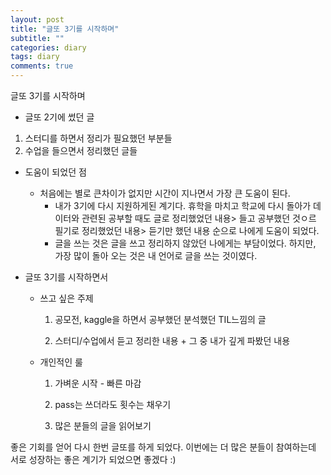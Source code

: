 ```yaml
---
layout: post
title: "글또 3기를 시작하며"
subtitle: ""
categories: diary
tags: diary
comments: true
---
```


글또 3기를 시작하며

- 글또 2기에 썼던 글

1. 스터디를 하면서 정리가 필요했던 부분들
2. 수업을 들으면서 정리했던 글들



- 도움이 되었던 점
  - 처음에는 별로 큰차이가 없지만 시간이 지나면서 가장 큰 도움이 된다.
    - 내가 3기에 다시 지원하게된 계기다. 휴학을 마치고 학교에 다시 돌아가 데이터와 관련된 공부할 때도 글로 정리했었던 내용> 들고 공부했던 것ㅇ르 필기로 정리했었던 내용> 듣기만 했던 내용 순으로 나에게 도움이 되었다. 
    - 글을 쓰는 것은 글을 쓰고 정리하지 않았던 나에게는 부담이었다. 하지만, 가장 많이 돌아 오는 것은 내 언어로 글을 쓰는 것이였다.



- 글또 3기를 시작하면서

  - 쓰고 싶은 주제

    1) 공모전, kaggle을 하면서  공부했던 분석했던 TIL느낌의 글

    2) 스터디/수업에서 듣고 정리한 내용 + 그 중 내가 깊게 파봤던 내용

  - 개인적인 룰

    1) 가벼운 시작 - 빠른 마감

    2) pass는 쓰더라도 횟수는 채우기

    3) 많은 분들의 글을 읽어보기



좋은 기회를 얻어 다시 한번 글또를 하게 되었다. 이번에는 더  많은 분들이 참여하는데 서로 성장하는 좋은 계기가 되었으면 좋겠다 :)



